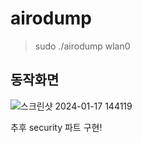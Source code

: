 # airodump
> sudo ./airodump wlan0

## 동작화면
![스크린샷 2024-01-17 144119](https://github.com/S-SIRIUS/airodump/assets/109223193/fbe76c1b-727a-43d0-9259-1c08b3fb0abb)



추후 security 파트 구현!
